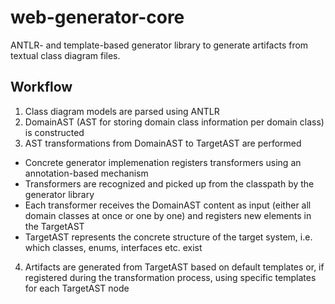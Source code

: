 # web-generator-core

ANTLR- and template-based generator library to generate artifacts from textual class diagram files.

## Workflow

1. Class diagram models are parsed using ANTLR
1. DomainAST (AST for storing domain class information per domain class) is constructed
1. AST transformations from DomainAST to TargetAST are performed
  * Concrete generator implemenation registers transformers using an annotation-based mechanism
  * Transformers are recognized and picked up from the classpath by the generator library
  * Each transformer receives the DomainAST content as input (either all domain classes at once or one by one) and registers new elements in the TargetAST
  * TargetAST represents the concrete structure of the target system, i.e. which classes, enums, interfaces etc. exist
4. Artifacts are generated from TargetAST based on default templates or, if registered during the transformation process, using specific templates for each TargetAST node

